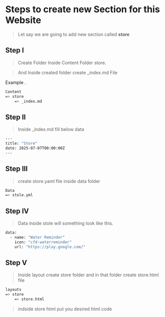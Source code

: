 # Steps to create new Section for this Website

> Let say we are going to add new section called **store**

## Step I

> Create Folder Inside Content Folder store.

> And Inside created folder create _index.md File


Example .

```sh
Content
=> store
    => _index.md
```

## Step II

> Inside _index.md fill below data

```sh
---
title: "Store"
date: 2025-07-07T00:00:00Z
---
```

## Step III

> create store.yaml file inside data folder

```sh
Data
=> stole.yml
```

## Step IV

> Data inside stole will something look like this.

```sh
data:
  - name: "Water Reminder"
    icon: "cfd-waterreminder"
    url: "https://play.google.com/"
```

## Step V

> Inside layout create store folder and in that folder create store.html file

```sh
layouts
=> store
    => store.html
```

> indside store html put you desired html code
